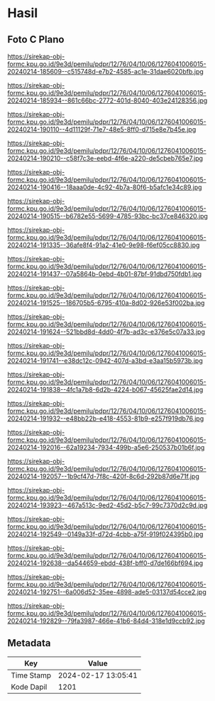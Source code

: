 # Hasil

## Foto C Plano

https://sirekap-obj-formc.kpu.go.id/9e3d/pemilu/pdpr/12/76/04/10/06/1276041006015-20240214-185609--c515748d-e7b2-4585-ac1e-31dae6020bfb.jpg

https://sirekap-obj-formc.kpu.go.id/9e3d/pemilu/pdpr/12/76/04/10/06/1276041006015-20240214-185934--861c66bc-2772-401d-8040-403e24128356.jpg

https://sirekap-obj-formc.kpu.go.id/9e3d/pemilu/pdpr/12/76/04/10/06/1276041006015-20240214-190110--4d11129f-71e7-48e5-8ff0-d715e8e7b45e.jpg

https://sirekap-obj-formc.kpu.go.id/9e3d/pemilu/pdpr/12/76/04/10/06/1276041006015-20240214-190210--c58f7c3e-eebd-4f6e-a220-de5cbeb765e7.jpg

https://sirekap-obj-formc.kpu.go.id/9e3d/pemilu/pdpr/12/76/04/10/06/1276041006015-20240214-190416--18aaa0de-4c92-4b7a-80f6-b5afc1e34c89.jpg

https://sirekap-obj-formc.kpu.go.id/9e3d/pemilu/pdpr/12/76/04/10/06/1276041006015-20240214-190515--b6782e55-5699-4785-93bc-bc37ce846320.jpg

https://sirekap-obj-formc.kpu.go.id/9e3d/pemilu/pdpr/12/76/04/10/06/1276041006015-20240214-191335--36afe8f4-91a2-41e0-9e98-f6ef05cc8830.jpg

https://sirekap-obj-formc.kpu.go.id/9e3d/pemilu/pdpr/12/76/04/10/06/1276041006015-20240214-191437--07a5864b-0ebd-4b01-87bf-91dbd750fdb1.jpg

https://sirekap-obj-formc.kpu.go.id/9e3d/pemilu/pdpr/12/76/04/10/06/1276041006015-20240214-191525--186705b5-6795-410a-8d02-926e53f002ba.jpg

https://sirekap-obj-formc.kpu.go.id/9e3d/pemilu/pdpr/12/76/04/10/06/1276041006015-20240214-191624--521bbd8d-4dd0-4f7b-ad3c-e376e5c07a33.jpg

https://sirekap-obj-formc.kpu.go.id/9e3d/pemilu/pdpr/12/76/04/10/06/1276041006015-20240214-191741--e38dc12c-0942-407d-a3bd-e3aa15b5973b.jpg

https://sirekap-obj-formc.kpu.go.id/9e3d/pemilu/pdpr/12/76/04/10/06/1276041006015-20240214-191838--4fc1a7b8-6d2b-4224-b067-45625fae2d14.jpg

https://sirekap-obj-formc.kpu.go.id/9e3d/pemilu/pdpr/12/76/04/10/06/1276041006015-20240214-191932--e48bb22b-e418-4553-81b9-e257f919db76.jpg

https://sirekap-obj-formc.kpu.go.id/9e3d/pemilu/pdpr/12/76/04/10/06/1276041006015-20240214-192016--62a19234-7934-499b-a5e6-250537b01b6f.jpg

https://sirekap-obj-formc.kpu.go.id/9e3d/pemilu/pdpr/12/76/04/10/06/1276041006015-20240214-192057--1b9cf47d-7f8c-420f-8c6d-292b87d6e71f.jpg

https://sirekap-obj-formc.kpu.go.id/9e3d/pemilu/pdpr/12/76/04/10/06/1276041006015-20240214-193923--467a513c-9ed2-45d2-b5c7-99c7370d2c9d.jpg

https://sirekap-obj-formc.kpu.go.id/9e3d/pemilu/pdpr/12/76/04/10/06/1276041006015-20240214-192549--0149a33f-d72d-4cbb-a75f-919f024395b0.jpg

https://sirekap-obj-formc.kpu.go.id/9e3d/pemilu/pdpr/12/76/04/10/06/1276041006015-20240214-192638--da544659-ebdd-438f-bff0-d7de166bf694.jpg

https://sirekap-obj-formc.kpu.go.id/9e3d/pemilu/pdpr/12/76/04/10/06/1276041006015-20240214-192751--6a006d52-35ee-4898-ade5-03137d54cce2.jpg

https://sirekap-obj-formc.kpu.go.id/9e3d/pemilu/pdpr/12/76/04/10/06/1276041006015-20240214-192829--79fa3987-466e-41b6-84d4-318e1d9ccb92.jpg


## Metadata

| Key        | Value               |
| ---------- | ------------------- |
| Time Stamp | 2024-02-17 13:05:41 |
| Kode Dapil | 1201                |



